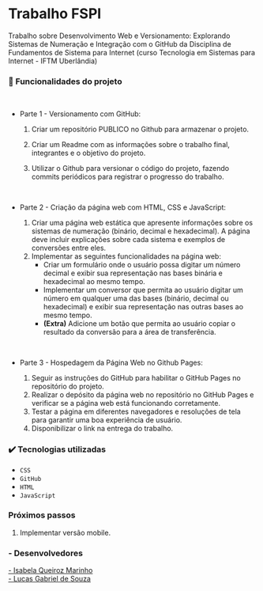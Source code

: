 # Trabalho FSPI

Trabalho sobre Desenvolvimento Web e Versionamento: Explorando Sistemas de Numeração e Integração com o GitHub da Disciplina de Fundamentos de Sistema para Internet (curso Tecnologia em Sistemas para Internet - IFTM Uberlândia)


### 🔨 Funcionalidades do projeto
<br>

  - Parte 1 - Versionamento com GitHub:

      1. Criar um repositório PUBLICO no Github para armazenar o projeto.
   
      2. Criar um Readme com  as informações sobre o trabalho final, integrantes e o objetivo do projeto.
   
      3. Utilizar o Github para versionar o código do projeto, fazendo commits periódicos para registrar o progresso do trabalho.
   <br>
   
- Parte 2 - Criação da página web com HTML, CSS e JavaScript:

    1. Criar uma página web estática que apresente informações sobre os sistemas de numeração (binário, decimal e
hexadecimal). A página deve incluir explicações sobre cada sistema e exemplos de conversões entre eles.
    2. Implementar as seguintes funcionalidades na página web:
         - Criar um formulário onde o usuário possa digitar um número decimal e exibir sua representação nas bases binária
e hexadecimal ao mesmo tempo.
          - Implementar um conversor que permita ao usuário digitar um número em qualquer uma das bases (binário,
decimal ou hexadecimal) e exibir sua representação nas outras bases ao mesmo tempo.
          - <b>(Extra)</b> Adicione um botão que permita ao usuário copiar o resultado da conversão para a área de transferência.
<br>
  
  - Parte 3 - Hospedagem da Página Web no Github Pages:
    
    1. Seguir as instruções do GitHub para habilitar o GitHub Pages no repositório do projeto.
    2. Realizar o depósito da página web no repositório no GitHub Pages e verificar se a página web está funcionando corretamente.
    3. Testar a página em diferentes navegadores e resoluções de tela para garantir uma boa experiência de usuário.
    4. Disponibilizar o link na entrega do trabalho.


### ✔️ Tecnologias utilizadas

- ``CSS``
- ``GitHub``
- ``HTML``
- ``JavaScript``

### Próximos passos
 1) Implementar versão mobile.
    
### - Desenvolvedores

<a href="https://github.com/IsabelaQM"> - Isabela Queiroz Marinho</a>
<br>
<a href="https://github.com/Lucsgabel"> - Lucas Gabriel de Souza</a>

